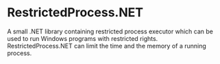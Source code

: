 # RestrictedProcess.NET
A small .NET library containing restricted process executor which can be used to run Windows programs with restricted rights. RestrictedProcess.NET can limit the time and the memory of a running process.

